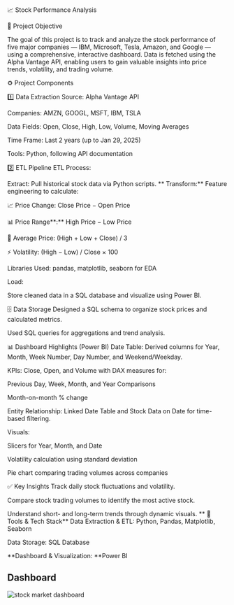 📈 Stock Performance Analysis

📌 Project Objective

The goal of this project is to track and analyze the stock performance of five major companies — IBM, Microsoft, Tesla, Amazon, and Google — using a comprehensive, interactive dashboard. Data is fetched using the Alpha Vantage API, enabling users to gain valuable insights into price trends, volatility, and trading volume.

⚙️ Project Components

1️⃣ Data Extraction Source: Alpha Vantage API

Companies: AMZN, GOOGL, MSFT, IBM, TSLA

Data Fields: Open, Close, High, Low, Volume, Moving Averages

Time Frame: Last 2 years (up to Jan 29, 2025)

Tools: Python, following API documentation

2️⃣ ETL Pipeline ETL Process:

Extract: Pull historical stock data via Python scripts. ** Transform:** Feature engineering to calculate:

📈 Price Change: Close Price − Open Price

📊 Price Range**:** High Price − Low Price

🧮 Average Price: (High + Low + Close) / 3

⚡ Volatility: (High − Low) / Close × 100

Libraries Used: pandas, matplotlib, seaborn for EDA

Load:

Store cleaned data in a SQL database and visualize using Power BI.

🗄️ Data Storage Designed a SQL schema to organize stock prices and calculated metrics.

Used SQL queries for aggregations and trend analysis.

📊 Dashboard Highlights (Power BI) Date Table: Derived columns for Year, Month, Week Number, Day Number, and Weekend/Weekday.

KPIs: Close, Open, and Volume with DAX measures for:

Previous Day, Week, Month, and Year Comparisons

Month-on-month % change

Entity Relationship: Linked Date Table and Stock Data on Date for time-based filtering.

Visuals:

Slicers for Year, Month, and Date

Volatility calculation using standard deviation

Pie chart comparing trading volumes across companies

✅ Key Insights Track daily stock fluctuations and volatility.

Compare stock trading volumes to identify the most active stock.

Understand short- and long-term trends through dynamic visuals. ** 🧩 Tools & Tech Stack** Data Extraction & ETL: Python, Pandas, Matplotlib, Seaborn

Data Storage: SQL Database

**Dashboard & Visualization: **Power BI

## Dashboard
![stock market dashboard](https://github.com/user-attachments/assets/b30731a8-7056-402a-9216-65a2d7e5aca4)

